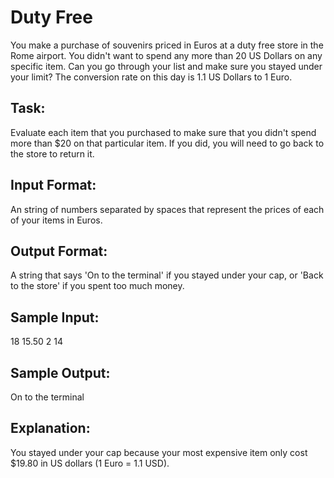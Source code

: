 # Duty Free

You make a purchase of souvenirs priced in Euros at a duty free store in the Rome airport. You didn't want to spend any more than 20 US Dollars on any specific item. 
Can you go through your list and make sure you stayed under your limit? The conversion rate on this day is 1.1 US Dollars to 1 Euro.

## Task: 
Evaluate each item that you purchased to make sure that you didn't spend more than $20 on that particular item. 
If you did, you will need to go back to the store to return it.  

## Input Format: 
An string of numbers separated by spaces that represent the prices of each of your items in Euros.

## Output Format: 
A string that says 'On to the terminal' if you stayed under your cap, or 'Back to the store' if you spent too much money.

## Sample Input: 
18 15.50 2 14

## Sample Output: 
On to the terminal

## Explanation: 
You stayed under your cap because your most expensive item only cost $19.80 in US dollars (1 Euro = 1.1 USD). 
